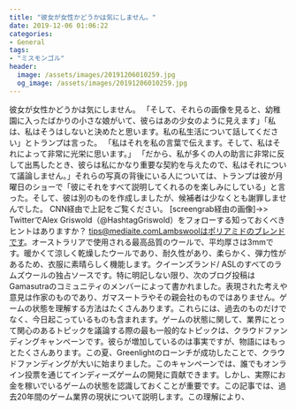 ```yaml
---
title: "彼女が女性かどうかは気にしません。"
date: 2019-12-06 01:06:22
categories:
- General
tags:
- "ミスモンゴル"
header:
  image: /assets/images/20191206010259.jpg
  og_image: /assets/images/20191206010259.jpg
---
```


彼女が女性かどうかは気にしません。 「そして、それらの画像を見ると、幼稚園に入ったばかりの小さな娘がいて、彼らはあの少女のように見えます」「私は、私はそうはしないと決めたと思います。私の私生活について話してください」とトランプは言った。 「私はそれを私の言葉で伝えます。そして、私はそれによって非常に光栄に思います。」 「だから、私が多くの人の助言に非常に反して出馬したとき、彼らは私にかなり重要な契約を与えたので、私はそれについて議論しません。」それらの写真の背後にいる人については、トランプは彼が月曜日のショーで「彼にそれをすべて説明してくれるのを楽しみにしている」と言った。そして、彼は別のものを作成しましたが、候補者は少なくとも謝罪しませんでした。 CNN経由で上記をご覧ください。 [screengrab経由の画像]-&gt;&gt; TwitterでAlex Griswold（@HashtagGriswold）をフォローする知っておくべきヒントはありますか？ tips@mediaite.comLambswoolはポリアミドのブレンドです。オーストラリアで使用される最高品質のウールで、平均厚さは3mmです。暖かくて涼しく乾燥したウールであり、耐久性があり、柔らかく、弾力性があるため、衣服に素晴らしく機能します。クイーンズランド/ ASLのすべてのラムズウールの独占ソースです。特に明記しない限り、次のブログ投稿はGamasutraのコミュニティのメンバーによって書かれました。表現された考えや意見は作家のものであり、ガマスートラやその親会社のものではありません。ゲームの状態を理解する方法はたくさんあります。これらには、過去のものだけでなく、今日起こっているものも含まれます。ゲームの状態に関して、業界にとって関心のあるトピックを議論する際の最も一般的なトピックは、クラウドファンディングキャンペーンです。彼らが増加しているのは事実ですが、物語にはもっとたくさんあります。この夏、Greenlightのローンチが成功したことで、クラウドファンディングが大いに始まりました。このキャンペーンでは、誰でもオンライン投票を通じてインディーズゲームの開発に貢献できます。しかし、実際にお金を稼いでいるゲームの状態を認識しておくことが重要です。この記事では、過去20年間のゲーム業界の現状について説明します。この理解により、

